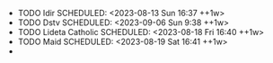 - TODO Idir
  SCHEDULED: <2023-08-13 Sun 16:37 ++1w>
- TODO Dstv
  SCHEDULED: <2023-09-06 Sun 9:38 ++1w>
- TODO Lideta Catholic
  SCHEDULED: <2023-08-18 Fri 16:40 ++1w>
- TODO Maid
  SCHEDULED: <2023-08-19 Sat 16:41 ++1w>
-